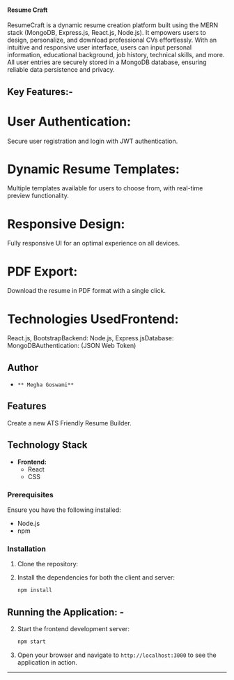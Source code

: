 #### Resume Craft 
ResumeCraft is a dynamic resume creation platform built using the MERN stack (MongoDB, Express.js, React.js, Node.js). It empowers users to design, personalize, and download professional CVs effortlessly. With an intuitive and responsive user interface, users can input personal information, educational background, job history, technical skills, and more. All user entries are securely stored in a MongoDB database, ensuring reliable data persistence and privacy.

## Key Features:- 

# User Authentication: 
Secure user registration and login with JWT authentication.

# Dynamic Resume Templates:
Multiple templates available for users to choose from, with real-time preview functionality.

# Responsive Design: 
Fully responsive UI for an optimal experience on all devices.

# PDF Export: 
Download the resume in PDF format with a single click.

# Technologies UsedFrontend: 
React.js, BootstrapBackend: Node.js, Express.jsDatabase: MongoDBAuthentication:  (JSON Web Token)


## Author
-     ** Megha Goswami**

## Features

Create a new ATS Friendly Resume Builder.


## Technology Stack

- **Frontend:**
  - React
  - CSS 
  

### Prerequisites

Ensure you have the following installed:

- Node.js
- npm 

### Installation

1. Clone the repository:

2. Install the dependencies for both the client and server:
   ```bash
   npm install
   ```

## Running the Application: -

2. Start the frontend development server:
   ```bash
   npm start
   ```

3. Open your browser and navigate to `http://localhost:3000` to see the application in action.







---

#
